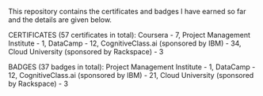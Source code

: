 This repository contains the certificates and badges I have earned so far and the details are given below.

CERTIFICATES (57 certificates in total): Coursera - 7, Project Management Institute - 1, DataCamp - 12, CognitiveClass.ai (sponsored by	IBM) - 34, Cloud University (sponsored by Rackspace) -  3

BADGES (37 badges in total): Project Management Institute - 1, DataCamp - 12, CognitiveClass.ai (sponsored by	IBM) - 21, Cloud University (sponsored by Rackspace) - 3
